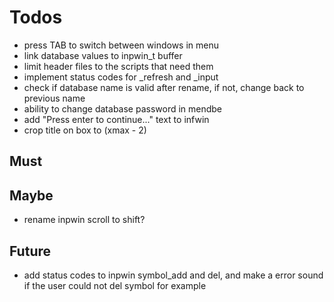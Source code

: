 # Todos
- press TAB to switch between windows in menu
- link database values to inpwin_t buffer
- limit header files to the scripts that need them
- implement status codes for _refresh and _input
- check if database name is valid after rename, if not,
  change back to previous name
- ability to change database password in mendbe
- add "Press enter to continue..." text to infwin
- crop title on box to (xmax - 2)

## Must

## Maybe
- rename inpwin scroll to shift?

## Future
- add status codes to inpwin symbol_add and del,
  and make a error sound if the user could not del symbol for example
